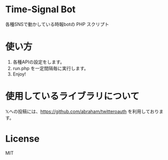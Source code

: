 # Time-Signal Bot
各種SNSで動かしている時報botの PHP スクリプト

# 使い方
1. 各種APIの設定をします。
1. run.php を一定間隔毎に実行します。
1. Enjoy!

# 使用しているライブラリについて
𝕏への投稿には、https://github.com/abraham/twitteroauth を利用しております。

# License
MIT
